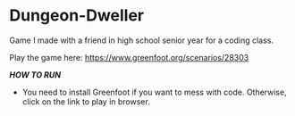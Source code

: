 # Dungeon-Dweller

Game I made with a friend in high school senior year for a coding class.

Play the game here: https://www.greenfoot.org/scenarios/28303





___HOW TO RUN___
- You need to install Greenfoot if you want to mess with code. Otherwise, click on the link to play in browser.





